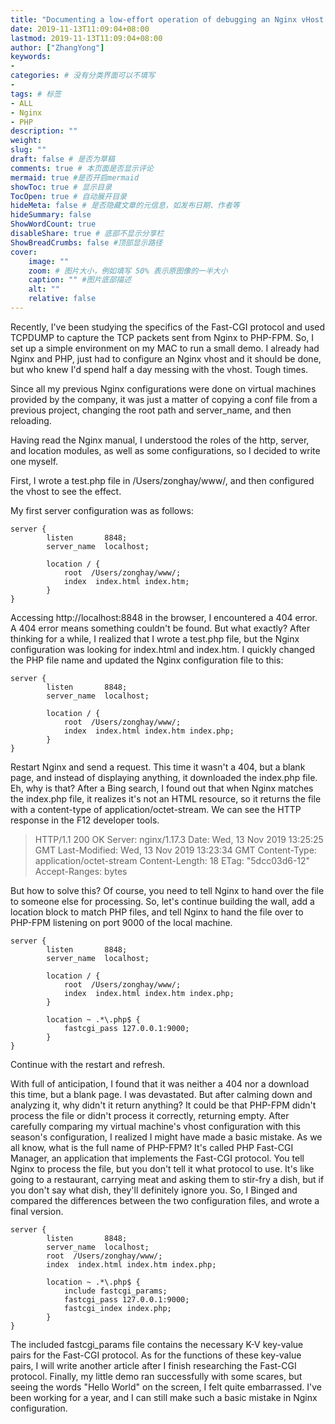 ```yaml
---
title: "Documenting a low-effort operation of debugging an Nginx vHost configuration."
date: 2019-11-13T11:09:04+08:00
lastmod: 2019-11-13T11:09:04+08:00
author: ["ZhangYong"]
keywords:
-
categories: # 没有分类界面可以不填写
- 
tags: # 标签
- ALL
- Nginx
- PHP
description: ""
weight:
slug: ""
draft: false # 是否为草稿
comments: true # 本页面是否显示评论
mermaid: true #是否开启mermaid
showToc: true # 显示目录
TocOpen: true # 自动展开目录
hideMeta: false # 是否隐藏文章的元信息，如发布日期、作者等
hideSummary: false
ShowWordCount: true
disableShare: true # 底部不显示分享栏
ShowBreadCrumbs: false #顶部显示路径
cover:
    image: ""
    zoom: # 图片大小，例如填写 50% 表示原图像的一半大小
    caption: "" #图片底部描述
    alt: ""
    relative: false
---
```

Recently, I've been studying the specifics of the Fast-CGI protocol and used TCPDUMP to capture the TCP packets sent from Nginx to PHP-FPM. So, I set up a simple environment on my MAC to run a small demo. I already had Nginx and PHP, just had to configure an Nginx vhost and it should be done, but who knew I'd spend half a day messing with the vhost. Tough times.

Since all my previous Nginx configurations were done on virtual machines provided by the company, it was just a matter of copying a conf file from a previous project, changing the root path and server_name, and then reloading.

Having read the Nginx manual, I understood the roles of the http, server, and location modules, as well as some configurations, so I decided to write one myself.

First, I wrote a test.php file in /Users/zonghay/www/, and then configured the vhost to see the effect.

My first server configuration was as follows:
```
server {
        listen       8848;
        server_name  localhost;
       
        location / {
            root  /Users/zonghay/www/;
            index  index.html index.htm;
        }
}
```
Accessing http://localhost:8848 in the browser, I encountered a 404 error.
A 404 error means something couldn't be found. But what exactly? After thinking for a while, I realized that I wrote a test.php file, but the Nginx configuration was looking for index.html and index.htm. I quickly changed the PHP file name and updated the Nginx configuration file to this:

```
server {
        listen       8848;
        server_name  localhost;

        location / {
        	root  /Users/zonghay/www/;
        	index  index.html index.htm index.php;
        }
}
```
Restart Nginx and send a request.
This time it wasn't a 404, but a blank page, and instead of displaying anything, it downloaded the index.php file. Eh, why is that?
After a Bing search, I found out that when Nginx matches the index.php file, it realizes it's not an HTML resource, so it returns the file with a content-type of application/octet-stream. We can see the HTTP response in the F12 developer tools.

> HTTP/1.1 200 OK
Server: nginx/1.17.3
Date: Wed, 13 Nov 2019 13:25:25 GMT
Last-Modified: Wed, 13 Nov 2019 13:23:34 GMT
Content-Type: application/octet-stream
Content-Length: 18
ETag: "5dcc03d6-12"
Accept-Ranges: bytes

But how to solve this? Of course, you need to tell Nginx to hand over the file to someone else for processing. So, let's continue building the wall, add a location block to match PHP files, and tell Nginx to hand the file over to PHP-FPM listening on port 9000 of the local machine.

```
server {
        listen       8848;
        server_name  localhost;

        location / {
        	root  /Users/zonghay/www/;
        	index  index.html index.htm index.php;
        }
       
        location ~ .*\.php$ {
            fastcgi_pass 127.0.0.1:9000;
        }
}
```

Continue with the restart and refresh.

With full of anticipation, I found that it was neither a 404 nor a download this time, but a blank page. I was devastated. But after calming down and analyzing it, why didn't it return anything? It could be that PHP-FPM didn't process the file or didn't process it correctly, returning empty. After carefully comparing my virtual machine's vhost configuration with this season's configuration, I realized I might have made a basic mistake. As we all know, what is the full name of PHP-FPM? It's called PHP Fast-CGI Manager, an application that implements the Fast-CGI protocol. You tell Nginx to process the file, but you don't tell it what protocol to use. It's like going to a restaurant, carrying meat and asking them to stir-fry a dish, but if you don't say what dish, they'll definitely ignore you. So, I Binged and compared the differences between the two configuration files, and wrote a final version.

```
server {
        listen       8848;
        server_name  localhost;
        root  /Users/zonghay/www/;
        index  index.html index.htm index.php;

        location ~ .*\.php$ {
            include fastcgi_params;
            fastcgi_pass 127.0.0.1:9000;
            fastcgi_index index.php;
        }
}
```
The included fastcgi_params file contains the necessary K-V key-value pairs for the Fast-CGI protocol. As for the functions of these key-value pairs, I will write another article after I finish researching the Fast-CGI protocol. Finally, my little demo ran successfully with some scares, but seeing the words "Hello World" on the screen, I felt quite embarrassed. I've been working for a year, and I can still make such a basic mistake in Nginx configuration.